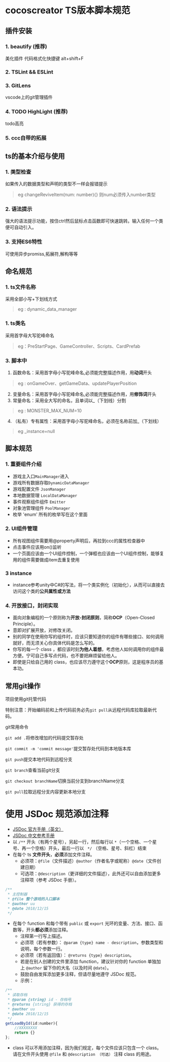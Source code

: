 # cocoscreator TS版本脚本规范

## 插件安装
### 1. beautify (推荐)
美化插件 代码格式化快捷键 alt+shift+F

### 2. TSLint && ESLint

### 3. GitLens
vscode上的git管理插件

### 4. TODO HighLight (推荐)
todo高亮

### 5. ccc自带的拓展

## ts的基本介绍与使用
### 1. 类型检查
如果传入的数据类型和声明的类型不一样会报错提示
>eg changeReviveItem(num: number){} 则num必须传入number类型

### 2. 语法提示
强大的语法提示功能，按住ctrl然后鼠标点击函数即可快速跳转。输入任何一个类便可自动引入。

### 3. 支持ES6特性
可使用异步promiss,拓展符,解构等等


## 命名规范
### 1. ts文件名称  
采用全部小写+下划线方式  
>eg : dynamic_data_manager

### 1. ts类名  
采用首字母大写驼峰命名  
>eg：PreStartPage、GameController、Scripts、CardPrefab

### 3. 脚本中
1. 函数命名：采用首字母小写驼峰命名,必须能完整描述作用，用**动词**开头  
>eg : onGameOver、getGameData、updatePlayerPosition
2. 变量命名：采用首字母小写驼峰命名,必须能完整描述作用，用**修饰词**开头
3. 常量命名：采用全大写的命名，且单词以_（下划线）分割 
>eg : MONSTER_MAX_NUM=10
4. （私有）专有属性：采用首字母小写驼峰命名，必须在名称前加_（下划线） 
>eg _instance=null

## 脚本规范
### 1. 重要组件介绍
- 游戏主入口`MainManager`进入
- 游戏所有数据存取`DynamicDataManager`
- 游戏配置文件 `JsonManager`
- 本地数据管理 `LocalDataManager`
- 事件观察组件组件 `Emitter`
- 对象池管理组件 `PoolManager`
- 枚举 'enum' 所有的枚举写在这个里面

### 2. UI组件管理
- 所有视图组件需要用@property声明后，再拉到ccc的属性检查器中
- 点击事件应该用on()监听
- 一个页面应该由一个UI组件控制，一个弹框也应该由一个UI组件控制，能够复用的组件需要做成item去重复使用

### 3 instance
- instance参考unity中C#的写法，将一个类实例化（初始化），从而可以直接去访问这个类的**公共属性或方法**

### 4. 开放接口，封闭实现

- 面向对象编程的一个原则称为**开放-封闭原则**，简称**OCP**（Open-Closed Principle）。
- 意即对扩展开放，对修改关闭。
- 别的同学在使用你写的组件时，应该只要知道你的组件有哪些接口、如何调用就好，而无须关心你具体代码是怎么写的。
- 你写的每一个 class ，都应该时刻**为他人着想**，考虑他人如何调用你的组件最方便。宁可自己多写点代码，也不要把麻烦留给他人。
- 即使是只给自己用的 class，也应该尽力遵守这个**OCP**原则，这是程序员的基本功。


## 常用git操作
项目使用git托管代码

特别注意：开始编码前和上传代码前务必先`git pull`从远程代码库拉取最新代码。

git常用命令

`git add .`将修改增加的代码提交暂存处

`git commit -m 'commit message'`提交暂存处代码到本地版本库

`git push`提交本地代码到远程分支

`git branch`查看当前git分支

`git checkout branchName`切换当前分支到branchName分支

`git pull`拉取远程分支内容更新本地分支

# 使用 JSDoc 规范添加注释

- [JSDoc 官方手册（英文）](http://usejsdoc.org/)
- [JSDoc 中文参考手册](https://yuri4ever.github.io/jsdoc/)
- 以 `/**` 开头（有两个星号），另起一行，然后每行以 ` * `（一个空格、一个星号、再一个空格）开头，最后一行以 ` */` （空格、星号、斜杠）结束
- 在每个 ts **文件开头**，**必须**添加文件注释。
  - 必须项：`@file`（文件描述）`@author`（作者名字或昵称）`@date`（文件创建日期）
  - 可选项：`@description`（更详细的文件描述），此外还可以自由添加更多注释项（参考 JSDoc 手册）。
```javascript
/**
 * 主控制器
 * @file 整个游戏的入口脚本
 * @author uu
 * @date 2018/12/15
 */
```
- 在每个 function 和每个带有 `public` 或 `export` 光环的变量、方法、接口、函数等，开头**都必须**添加注释。
  - 注释第一行写上描述。
  - 必须项（若有参数）： `@param {type} name - description`，参数类型和说明，每个参数一行。
  - 必须项（若有返回值）： `@returns {type} description`。
  - 若是在别人创建的文件里添加 function，建议针对你的 function 单独加上 `@author` 留下你的大名（以及时间 `@date`）。
  - 鼓励自由发挥添加更多注释，但请尽量地遵守 JSDoc 规范。
  - 示例：
```javascript
/**
 * 读取存档
 * @param {string} id - 存档号
 * @returns {string} 获得的存档
 * @author uu
 * @date 2018/12/15
 */
getLoadById(id:number){
    //XXXXXXXX
    return {}
};
```
- class 可以不用添加注释，因为我们规定，每个文件应该只包含一个 class。请在文件开头使用 `@file` 和 `@description （可选）` 注释 class 的用途。